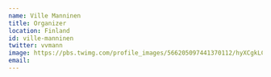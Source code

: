 ```yaml
---
name: Ville Manninen
title: Organizer
location: Finland
id: ville-manninen
twitter: vvmann
image: https://pbs.twimg.com/profile_images/566205097441370112/hyXCgkLC.jpeg
email:
---
```

